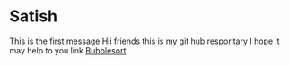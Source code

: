 # Satish
This is the first message
Hii friends this is my git hub resporitary 
I hope it may help to you 
link [Bubblesort](https://www.youtube.com/watch?v=ba1sVf2OVc4)
